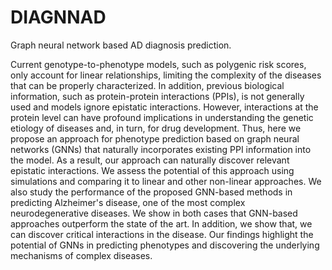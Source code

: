 # DIAGNNAD
Graph neural network based AD diagnosis prediction.

Current genotype-to-phenotype models, such as polygenic risk scores, only account for linear relationships, limiting the complexity of the diseases that can be properly characterized. In addition, previous biological information, such as protein-protein interactions (PPIs), is not generally used and models ignore epistatic interactions. However, interactions at the protein level can have profound implications in understanding the genetic etiology of diseases and, in turn, for drug development. Thus, here we propose an approach for phenotype prediction based on graph neural networks (GNNs) that naturally incorporates existing PPI information into the model. As a result, our approach can naturally discover relevant epistatic interactions. We assess the potential of this approach using simulations and comparing it to linear and other non-linear approaches. We also study the performance of the proposed GNN-based methods in predicting Alzheimer's disease, one of the most complex neurodegenerative diseases. We show in both cases that GNN-based approaches outperform the state of the art. In addition, we show that, we can discover critical interactions in the disease. Our findings highlight the potential of GNNs in predicting phenotypes and discovering the underlying mechanisms of complex diseases.
